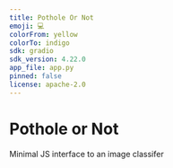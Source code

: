 ```yaml
---
title: Pothole Or Not
emoji: 💻
colorFrom: yellow
colorTo: indigo
sdk: gradio
sdk_version: 4.22.0
app_file: app.py
pinned: false
license: apache-2.0
---
```


# Pothole or Not
Minimal JS interface to an image classifer
